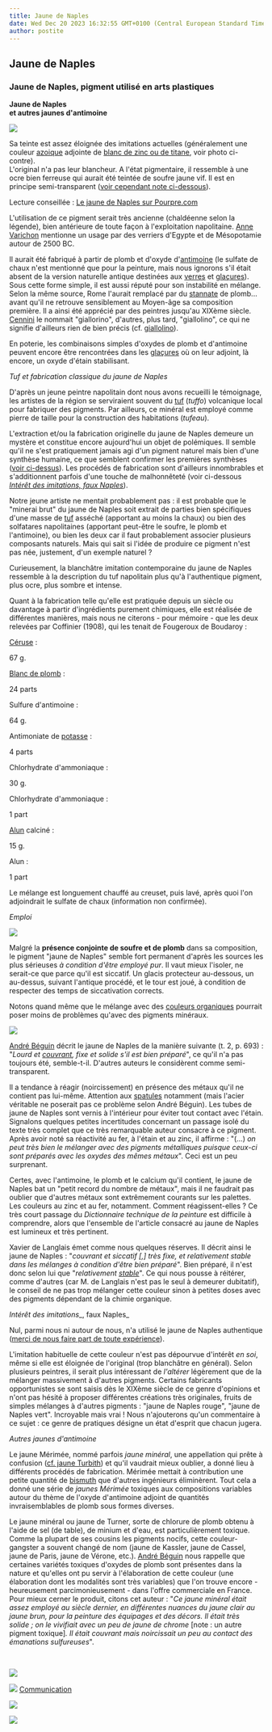 ```yaml
---
title: Jaune de Naples
date: Wed Dec 20 2023 16:32:55 GMT+0100 (Central European Standard Time)
author: postite
---
```


## Jaune de Naples
### Jaune de Naples, pigment utilisé en arts plastiques
 **Jaune de Naples  
et autres jaunes d'antimoine**

![](images/jaunedenaplesimitation.jpg)

Sa teinte est assez éloignée des imitations actuelles (généralement une couleur [azoique](azoiques.html) adjointe de [blanc de zinc ou de titane](blancssynthetiques.html), voir photo ci-contre).  
L'original n'a pas leur blancheur. A l'état pigmentaire, il ressemble à une ocre bien ferreuse qui aurait été teintée de soufre jaune vif. Il est en principe semi-transparent ([voir cependant note ci-dessous](jaunedenaples.html#transpar)).

Lecture conseillée : [Le jaune de Naples sur Pourpre.com](http://pourpre.com/chroma/dico.php?typ=fiche&&ent=naples)

L'utilisation de ce pigment serait très ancienne (chaldéenne selon la légende), bien antérieure de toute façon à l'exploitation napolitaine. [Anne Varichon](livres.html#annevarichon) mentionne un usage par des verriers d'Egypte et de Mésopotamie autour de 2500 BC.

Il aurait été fabriqué à partir de plomb et d'oxyde d'[antimoine](antimoine.html) (le sulfate de chaux n'est mentionné que pour la peinture, mais nous ignorons s'il était absent de la version naturelle antique destinées aux [verres](verre.html) et [glaçures](glacure.html)). Sous cette forme simple, il est aussi réputé pour son instabilité en mélange. Selon la même source, Rome l'aurait remplacé par du [stannate](stannate.html) de plomb... avant qu'il ne retrouve sensiblement au Moyen-âge sa composition première. Il a ainsi été apprécié par des peintres jusqu'au XIXème siècle. [Cennini](livres.html#cennini) le nommait "giallorino", d'autres, plus tard, "giallolino", ce qui ne signifie d'ailleurs rien de bien précis (cf. [giallolino](laquesanciennes.html#laquedegaude)).

En poterie, les combinaisons simples d'oxydes de plomb et d'antimoine peuvent encore être rencontrées dans les [glaçures](glacure.html) où on leur adjoint, là encore, un oxyde d'étain stabilisant.

_Tuf et fabrication classique du jaune de Naples_

D'après un jeune peintre napolitain dont nous avons recueilli le témoignage, les artistes de la région se serviraient souvent du [tuf](tuf.html) (_tuffo_) volcanique local pour fabriquer des pigments. Par ailleurs, ce minéral est employé comme pierre de taille pour la construction des habitations (_tufeau_).

L'extraction et/ou la fabrication originelle du jaune de Naples demeure un mystère et constitue encore aujourd'hui un objet de polémiques. Il semble qu'il ne s'est pratiquement jamais agi d'un pigment naturel mais bien d'une synthèse humaine, ce que semblent confirmer les premières synthèses ([voir ci-dessus](jaunedenaples.html#antiquite)). Les procédés de fabrication sont d'ailleurs innombrables et s'additionnent parfois d'une touche de malhonnêteté (voir ci-dessous _[Intérêt des imitations, faux Naples](jaunedenaples.html#interetdesimitations)_).

Notre jeune artiste ne mentait probablement pas : il est probable que le "minerai brut" du jaune de Naples soit extrait de parties bien spécifiques d'une masse de [tuf](tuf.html) asséché (apportant au moins la chaux) ou bien des solfatares napolitaines (apportant peut-être le soufre, le plomb et l'antimoine), ou bien les deux car il faut probablement associer plusieurs composants naturels. Mais qui sait si l'idée de produire ce pigment n'est pas née, justement, d'un exemple naturel ?

Curieusement, la blanchâtre imitation contemporaine du jaune de Naples ressemble à la description du tuf napolitain plus qu'à l'authentique pigment, plus ocre, plus sombre et intense.

Quant à la fabrication telle qu'elle est pratiquée depuis un siècle ou davantage à partir d'ingrédients purement chimiques, elle est réalisée de différentes manières, mais nous ne citerons - pour mémoire - que les deux relevées par Coffinier (1908), qui les tenait de Fougeroux de Boudaroy :

[Céruse](ceruse.html) :

67 g.

[Blanc de plomb](ceruse.html) :

24 parts

Sulfure d'antimoine :

64 g.

Antimoniate de [potasse](potasse.html) :

4 parts

Chlorhydrate d'ammoniaque :

30 g.

Chlorhydrate d'ammoniaque :

1 part

[Alun](alun.html) calciné :

15 g.

Alun :

1 part

Le mélange est longuement chauffé au creuset, puis lavé, après quoi l'on adjoindrait le sulfate de chaux (information non confirmée).

_Emploi_

[![](images/attentionsoufre.jpg)](pigments.html#compatibilitesetincompatibilites)

Malgré la **présence conjointe de soufre et de plomb** dans sa composition, le pigment "jaune de Naples" semble fort permanent d'après les sources les plus sérieuses _à condition d'être employé pur_. Il vaut mieux l'isoler, ne serait-ce que parce qu'il est siccatif. Un glacis protecteur au-dessous, un au-dessus, suivant l'antique procédé, et le tour est joué, à condition de respecter des temps de siccativation corrects.

Notons quand même que le mélange avec des [couleurs organiques](organiquesvsinorganiques.html) pourrait poser moins de problèmes qu'avec des pigments minéraux.

[![](images/attentionplomb.jpg)](pigments.html#compatibilitesetincompatibilites)

[André Béguin](livres.html#beguin) décrit le jaune de Naples de la manière suivante (t. 2, p. 693) : "_Lourd et [couvrant](pigments.html#1facteurcouvrantopposetransparence), fixe et solide s'il est bien préparé_", ce qu'il n'a pas toujours été, semble-t-il. D'autres auteurs le considèrent comme semi-transparent.

Il a tendance à réagir (noircissement) en présence des métaux qu'il ne contient pas lui-même. Attention aux [spatules](couteauouspatule.html) notamment (mais l'acier véritable ne poserait pas ce problème selon André Béguin). Les tubes de jaune de Naples sont vernis à l'intérieur pour éviter tout contact avec l'étain. Signalons quelques petites incertitudes concernant un passage isolé du texte très complet que ce très remarquable auteur consacre à ce pigment. Après avoir noté sa réactivité au fer, à l'étain et au zinc, il affirme : "(...) _on peut très bien le mélanger avec des pigments métalliques puisque ceux-ci sont préparés avec les oxydes des mêmes métaux_". Ceci est un peu surprenant.

Certes, avec l'antimoine, le plomb et le calcium qu'il contient, le jaune de Naples bat un "petit record du nombre de métaux", mais il ne faudrait pas oublier que d'autres métaux sont extrêmement courants sur les palettes. Les couleurs au zinc et au fer, notamment. Comment réagissent-elles ? Ce très court passage du _Dictionnaire technique de la peinture_ est difficile à comprendre, alors que l'ensemble de l'article consacré au jaune de Naples est lumineux et très pertinent.

Xavier de Langlais émet comme nous quelques réserves. Il décrit ainsi le jaune de Naples : "_couvrant et siccatif \[,\] très fixe, et relativement stable dans les mélanges à condition d'être bien préparé_". Bien préparé, il n'est donc selon lui que "_relativement [stable](pigments.html#compatibilitesetincompatibilites)_". Ce qui nous pousse à réitérer, comme d'autres (car M. de Langlais n'est pas le seul à demeurer dubitatif), le conseil de ne pas trop mélanger cette couleur sinon à petites doses avec des pigments dépendant de la chimie organique.

_Intérêt des imitations__, faux Naples_

Nul, parmi nous ni autour de nous, n'a utilisé le jaune de Naples authentique ([merci de nous faire part de toute expérience](ecrire.html)).

L'imitation habituelle de cette couleur n'est pas dépourvue d'intérêt _en soi_, même si elle est éloignée de l'original (trop blanchâtre en général). Selon plusieurs peintres, il serait plus intéressant de _l'altérer_ légèrement que de la mélanger massivement à d'autres pigments. Certains fabricants opportunistes se sont saisis dès le XIXème siècle de ce genre d'opinions et n'ont pas hésité à proposer différentes créations très originales, fruits de simples mélanges à d'autres pigments : "jaune de Naples rouge", "jaune de Naples vert". Incroyable mais vrai ! Nous n'ajouterons qu'un commentaire à ce sujet : ce genre de pratiques désigne un état d'esprit que chacun jugera.

_Autres jaunes d'antimoine_

Le jaune Mérimée, nommé parfois _jaune minéral_, une appellation qui prête à confusion ([cf. jaune Turbith](jaunes.html#jaunemineral)) et qu'il vaudrait mieux oublier, a donné lieu à différents procédés de fabrication. Mérimée mettait à contribution une petite quantité de [bismuth](annexe1.html#bi) que d'autres ingénieurs éliminèrent. Tout cela a donné une série de _jaunes Mérimée_ toxiques aux compositions variables autour du thème de l'oxyde d'antimoine adjoint de quantités invraisemblables de plomb sous formes diverses.

Le jaune minéral ou jaune de Turner, sorte de chlorure de plomb obtenu à l'aide de sel (de table), de minium et d'eau, est particulièrement toxique. Comme la plupart de ses cousins les pigments nocifs, cette couleur-gangster a souvent changé de nom (jaune de Kassler, jaune de Cassel, jaune de Paris, jaune de Vérone, etc.). [André Béguin](livres.html#beguin) nous rappelle que certaines variétés toxiques d'oxydes de plomb sont présentes dans la nature et qu'elles ont pu servir à l'élaboration de cette couleur (une élaboration dont les modalités sont très variables) que l'on trouve encore - heureusement parcimonieusement - dans l'offre commerciale en France. Pour mieux cerner le produit, citons cet auteur : "_Ce jaune minéral était assez employé au siècle dernier, en différentes nuances du jaune clair au jaune brun, pour la peinture des équipages et des décors. Il était très solide ; on le vivifiait avec un peu de jaune de chrome_ \[note : un autre pigment toxique\]_. Il était couvrant mais noircissait un peu au contact des émanations sulfureuses_".



 

 ![](images/transparent122x1.gif)

![](images/flechebas.gif) [Communication](http://www.artrealite.com/annonceurs.htm) 

[![](https://cbonvin.fr/sites/regie.artrealite.com/visuels/campagne1.png)](index-2.html#20131014)

![](https://cbonvin.fr/sites/regie.artrealite.com/visuels/campagne2.png)